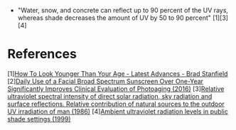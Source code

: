 - "Water, snow, and concrete can reflect up to 90 percent of the UV rays, whereas shade decreases the amount of UV by 50 to 90 percent" [1][3][4]

# References
[1][How To Look Younger Than Your Age - Latest Advances - Brad Stanfield](https://www.youtube.com/watch?v=OTWgk7MIJDU)
[2][Daily Use of a Facial Broad Spectrum Sunscreen Over One-Year Significantly Improves Clinical Evaluation of Photoaging (2016)](https://pubmed.ncbi.nlm.nih.gov/27749441/)
[3][Relative ultraviolet spectral intensity of direct solar radiation, sky radiation and surface reflections. Relative contribution of natural sources to the outdoor UV irradiation of man (1986)](https://pubmed.ncbi.nlm.nih.gov/3703716/)
[4][Ambient ultraviolet radiation levels in public shade settings (1999)](https://pubmed.ncbi.nlm.nih.gov/10639905/)